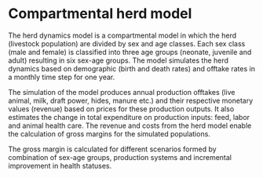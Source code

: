 # Compartmental herd model

The herd dynamics model is a compartmental model in which the herd (livestock population) are divided by sex and age classes. Each sex class (male and female) is classified into three age groups (neonate, juvenile and adult) resulting in six sex-age groups. The model simulates the herd dynamics based on demographic (birth and death rates) and offtake rates in a monthly time step for one year.

The simulation of the model produces annual production offtakes (live animal, milk, draft power, hides, manure etc.) and their respective monetary values (revenue) based on prices for these production outputs. It also estimates the change in total expenditure on production inputs: feed, labor and animal health care. The revenue and costs from the herd model enable the calculation of gross margins for the simulated populations.

The gross margin is calculated for different scenarios formed by combination of sex-age groups, production systems and incremental improvement in health statuses.
